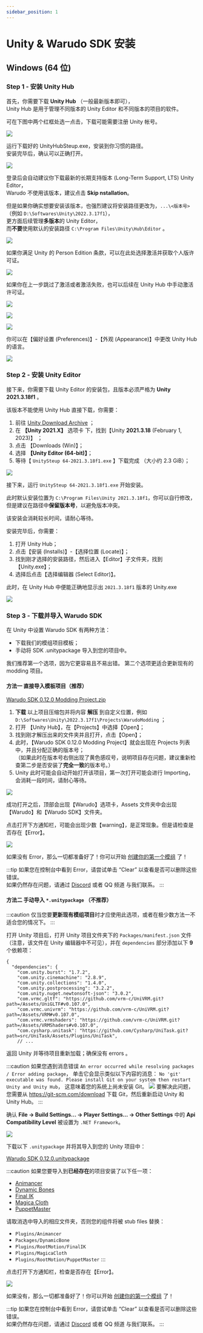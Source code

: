 ```yaml
---
sidebar_position: 1
---
```


# Unity & Warudo SDK 安装

## Windows (64 位)

### Step 1 - 安装 Unity Hub

首先，你需要下载 **Unity Hub** （一般最新版本即可），  
Unity Hub 是用于管理不同版本的 Unity Editor 和不同版本的项目的软件。

可在下图中两个红框处选一点击，下载可能需要注册 Unity 帐号。

![](/doc-img/sdk-installation-1.png)

运行下载好的 UnityHubSteup.exe，安装到你习惯的路径。  
安装完毕后，确认可以正确打开。

![](/doc-img/sdk-installation-2.png)

登录后会自动建议你下载最新的长期支持版本 (Long-Term Support, LTS) Unity Editor，  
Warudo 不使用该版本，建议点击 **Skip nstallation**。  

但是如果你确实想要安装该版本，也强烈建议将安装路径更改为，`...\<版本号>` （例如 `D:\Softwares\Unity\2022.3.17f1`），  
更方面后续管理**多版本**的 Unity Editor，  
而**不要**使用默认的安装路径 `C:\Program Files\Unity\Hub\Editor` 。

![](/doc-img/sdk-installation-3.png)

如果你满足 Unity 的 Person Edition 条款，可以在此处选择激活并获取个人版许可证。

![](/doc-img/sdk-installation-4.png)

如果你在上一步跳过了激活或者激活失败，也可以后续在 Unity Hub 中手动激活许可证。

![](/doc-img/sdk-installation-5.png)

![](/doc-img/sdk-installation-6.png)

![](/doc-img/sdk-installation-7.png)

你可以在【偏好设置 (Preferences)】-【外观 (Appearance)】中更改 Unity Hub 的语言。

![](/doc-img/sdk-installation-8.png)

### Step 2 - 安装 Unity Editor

接下来，你需要下载 Unity Editor 的安装包，且版本必须严格为 **Unity 2021.3.18f1** 。

该版本不能使用 Unity Hub 直接下载，你需要：

1. 前往 [Unity Download Archive](https://unity.com/releases/editor/archive) ；
2. 在 **【Unity 2021.X】** 选项卡 下，找到【Unity **2021.3.18** (February 1, 2023)】 ；
3. 点击 【Downloads (Win)】；
4. 选择 **【Unity Editor (64-bit)】**；
5. 等待【 `UnitySteup 64-2021.3.18f1.exe` 】下载完成 （大小约 2.3 GiB）；

![](/doc-img/sdk-installation-9.png)

接下来，运行 `UnitySteup 64-2021.3.18f1.exe` 开始安装。

此时默认安装位置为 `C:\Program Files\Unity 2021.3.18f1`，你可以自行修改，但是建议在路径中**保留版本号**，以避免版本冲突。

该安装会消耗较长时间，请耐心等待。

安装完毕后，你需要：

1. 打开 Unity Hub；
2. 点击【安装 (Installs)】-【选择位置 (Locate)】；
3. 找到刚才选择的安装路径，然后进入【Editor】子文件夹，找到【Unity.exe】；
4. 选择后点击【选择编辑器 (Select Editor)】。

此时，在 Unity Hub 中便能正确地显示出 `2021.3.18f1` 版本的 Unity.exe

![](/doc-img/sdk-installation-10.png)


### Step 3 - 下载并导入 Warudo SDK

在 Unity 中设置 Warudo SDK 有两种方法：

- 下载我们的模组项目模板；
- 手动将 SDK .unitypackage 导入到您的项目中。

我们推荐第一个选项，因为它更容易且不易出错。
第二个选项更适合更新现有的 modding 项目。

#### **方法一 直接导入模板项目（推荐）**

[Warudo SDK 0.12.0 Modding Project.zip](https://docs.warudo.app/sdk/Warudo%20SDK%200.12.0%20Modding%20Project.zip)

1. **下载** 以上项目压缩包并将内容 **解压** 到自定义位置，例如 `D:\Softwares\Unity\2022.3.17f1\Projects\WarudoModding` ；
2. 打开 【Unity Hub】，在【Projects】中选择【Open】；
3. 找到刚才解压出来的文件夹并且打开，点击【Open】；
4. 此时，【Warudo SDK 0.12.0 Modding Project】就会出现在 Projects 列表中，并且分配正确的版本号；  
（如果此时在版本号右侧出现了黄色感叹号，说明项目存在问题，建议重新检查第二步是否安装了**完全一致**的版本号。）
6. Unity 此时可能会自动开始打开该项目，第一次打开可能会进行 Importing，会消耗一段时间，请耐心等待。

![](/doc-img/sdk-installation-11.png)

成功打开之后，顶部会出现【Warudo】选项卡，Assets 文件夹中会出现【Warudo】和【Warudo SDK】文件夹。

点击打开下方通知栏，可能会出现少数【warning】，是正常现象。但是请检查是否存在【Error】。

![](/doc-img/sdk-installation-12.png)

如果没有 Error，那么一切都准备好了！你可以开始 [创建你的第一个模组](creating-your-first-mod) 了！

:::tip
如果您在控制台中看到 Error，请尝试单击 “Clear” 以查看是否可以删除这些错误。  
如果仍然存在问题，请通过 [Discord](https://discord.gg/warudo) 或者 QQ 频道 与我们联系。
:::

#### **方法二 手动导入 `*.unitypackage`** （不推荐）

:::caution
仅当您要**更新现有模组项目**时才应使用此选项，或者在极少数方法一不适合您的情况下。
:::

打开 Unity 项目后，打开 Unity 项目文件夹下的 `Packages/manifest.json` 文件（注意，该文件在 Unity 编辑器中不可见），并在 `dependencies` 部分添加以下 **9** 个依赖项：

```
{
  "dependencies": {
    "com.unity.burst": "1.7.2",
    "com.unity.cinemachine": "2.8.9",
    "com.unity.collections": "1.4.0",
    "com.unity.postprocessing": "3.2.2",
    "com.unity.nuget.newtonsoft-json": "3.0.2",
    "com.vrmc.gltf": "https://github.com/vrm-c/UniVRM.git?path=/Assets/UniGLTF#v0.107.0",
    "com.vrmc.univrm": "https://github.com/vrm-c/UniVRM.git?path=/Assets/VRM#v0.107.0",
    "com.vrmc.vrmshaders": "https://github.com/vrm-c/UniVRM.git?path=/Assets/VRMShaders#v0.107.0",
    "com.cysharp.unitask": "https://github.com/Cysharp/UniTask.git?path=src/UniTask/Assets/Plugins/UniTask",
    // ...
```

返回 Unity 并等待项目重新加载；确保没有 errors 。

:::caution
如果您遇到消息错误 `An error occurred while resolving packages / Error adding package`，
单击它会显示类似以下内容的消息： 
`No 'git' executable was found. Please install Git on your system then restart Unity and Unity Hub`，
这意味着您的系统上尚未安装 Git。
![](/doc-img/en-mod-sdk-1.webp)
要解决此问题，您需要从 https://git-scm.com/download 下载 Git，然后重新启动 Unity 和 Unity Hub。
:::

确认 **File → Build Settings... → Player Settings... → Other Settings** 中的 **Api Compatibility Level** 被设置为 `.NET Framework`。

![](/doc-img/en-mod-sdk-2.webp)

下载以下 `.unitypackage` 并将其导入到您的 Unity 项目中：

<a href="/sdk/Warudo SDK 0.12.0.unitypackage" target="_blank">
<div className="file-box">
<p>
Warudo SDK 0.12.0.unitypackage
</p></div>
</a>

:::caution
如果您要导入到**已经存在**的项目安装了以下任一项：

* [Animancer](https://assetstore.unity.com/packages/tools/animation/animancer-pro-116514)
* [Dynamic Bones](https://assetstore.unity.com/packages/tools/animation/dynamic-bone-16743)
* [Final IK](https://assetstore.unity.com/packages/tools/animation/final-ik-14290)
* [Magica Cloth](https://assetstore.unity.com/packages/tools/physics/magica-cloth-160144)
* [PuppetMaster](https://assetstore.unity.com/packages/tools/physics/puppetmaster-48977)

请取消选中导入的相应文件夹，否则您的组件将被 stub files 替换：

* `Plugins/Animancer`
* `Packages/DynamicBone`
* `Plugins/RootMotion/FinalIK`
* `Plugins/MagicaCloth`
* `Plugins/RootMotion/PuppetMaster`
:::

点击打开下方通知栏，检查是否存在【Error】。

![](/doc-img/sdk-installation-12.png)

如果没有，那么一切都准备好了！你可以开始 [创建你的第一个模组](creating-your-first-mod) 了！

:::tip
如果您在控制台中看到 Error，请尝试单击 “Clear” 以查看是否可以删除这些错误。  
如果仍然存在问题，请通过 [Discord](https://discord.gg/warudo) 或者 QQ 频道 与我们联系。
:::
